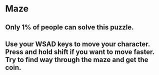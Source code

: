 # Maze
## Only 1% of people can solve this puzzle. 
## Use your WSAD keys to move your character. Press and hold shift if you want to move faster. Try to find way through the maze and get the coin.

